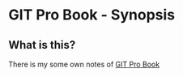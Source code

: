# GIT Pro Book - Synopsis
## What is this?
There is my some own notes of [GIT Pro Book](http://git-scm.com/book/en/v2)